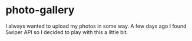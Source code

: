 # photo-gallery

I always wanted to upload my photos in some way. A few days ago I found Swiper API so I decided to play with this a little bit. 
 
